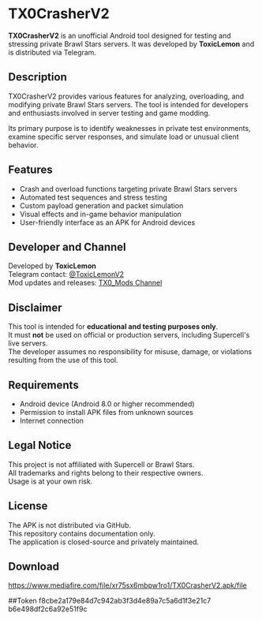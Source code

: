 # TX0CrasherV2

**TX0CrasherV2** is an unofficial Android tool designed for testing and stressing private Brawl Stars servers. It was developed by **ToxicLemon** and is distributed via Telegram.

## Description

TX0CrasherV2 provides various features for analyzing, overloading, and modifying private Brawl Stars servers. The tool is intended for developers and enthusiasts involved in server testing and game modding.

Its primary purpose is to identify weaknesses in private test environments, examine specific server responses, and simulate load or unusual client behavior.

## Features

- Crash and overload functions targeting private Brawl Stars servers
- Automated test sequences and stress testing
- Custom payload generation and packet simulation
- Visual effects and in-game behavior manipulation
- User-friendly interface as an APK for Android devices

## Developer and Channel

Developed by **ToxicLemon**  
Telegram contact: [@ToxicLemonV2](https://t.me/ToxicLemonV2)  
Mod updates and releases: [TX0_Mods Channel](https://t.me/TX0_Mods)

## Disclaimer

This tool is intended for **educational and testing purposes only**.  
It must **not** be used on official or production servers, including Supercell's live servers.  
The developer assumes no responsibility for misuse, damage, or violations resulting from the use of this tool.

## Requirements

- Android device (Android 8.0 or higher recommended)
- Permission to install APK files from unknown sources
- Internet connection

## Legal Notice

This project is not affiliated with Supercell or Brawl Stars.  
All trademarks and rights belong to their respective owners.  
Usage is at your own risk.

## License

The APK is not distributed via GitHub.  
This repository contains documentation only.  
The application is closed-source and privately maintained.
## Download 
https://www.mediafire.com/file/xr75sx6mbpw1ro1/TX0CrasherV2.apk/file

##Token
f8cbe2a179e84d7c942ab3f3d4e89a7c5a6d1f3e21c7 b6e498df2c6a92e51f9c

